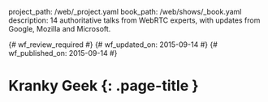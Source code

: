 project_path: /web/_project.yaml
book_path: /web/shows/_book.yaml
description: 14 authoritative talks from WebRTC experts, with updates from Google, Mozilla and Microsoft.

{# wf_review_required #}
{# wf_updated_on: 2015-09-14 #}
{# wf_published_on: 2015-09-14 #}

# Kranky Geek {: .page-title }


